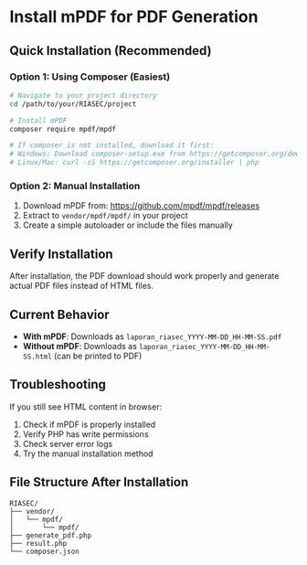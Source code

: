 # Install mPDF for PDF Generation

## Quick Installation (Recommended)

### Option 1: Using Composer (Easiest)
```bash
# Navigate to your project directory
cd /path/to/your/RIASEC/project

# Install mPDF
composer require mpdf/mpdf

# If composer is not installed, download it first:
# Windows: Download composer-setup.exe from https://getcomposer.org/download/
# Linux/Mac: curl -sS https://getcomposer.org/installer | php
```

### Option 2: Manual Installation
1. Download mPDF from: https://github.com/mpdf/mpdf/releases
2. Extract to `vendor/mpdf/mpdf/` in your project
3. Create a simple autoloader or include the files manually

## Verify Installation
After installation, the PDF download should work properly and generate actual PDF files instead of HTML files.

## Current Behavior
- **With mPDF**: Downloads as `laporan_riasec_YYYY-MM-DD_HH-MM-SS.pdf`
- **Without mPDF**: Downloads as `laporan_riasec_YYYY-MM-DD_HH-MM-SS.html` (can be printed to PDF)

## Troubleshooting
If you still see HTML content in browser:
1. Check if mPDF is properly installed
2. Verify PHP has write permissions
3. Check server error logs
4. Try the manual installation method

## File Structure After Installation
```
RIASEC/
├── vendor/
│   └── mpdf/
│       └── mpdf/
├── generate_pdf.php
├── result.php
└── composer.json
```

